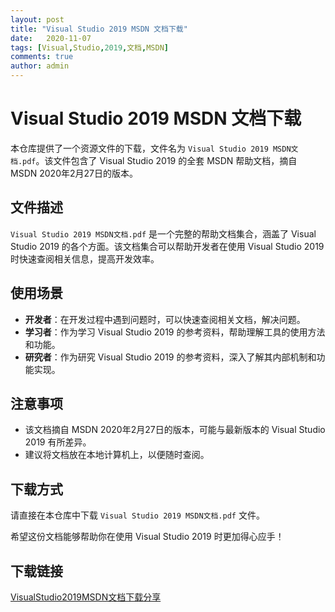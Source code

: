```yaml
---
layout: post
title: "Visual Studio 2019 MSDN 文档下载"
date:   2020-11-07
tags: [Visual,Studio,2019,文档,MSDN]
comments: true
author: admin
---
```

# Visual Studio 2019 MSDN 文档下载

本仓库提供了一个资源文件的下载，文件名为 `Visual Studio 2019 MSDN文档.pdf`。该文件包含了 Visual Studio 2019 的全套 MSDN 帮助文档，摘自 MSDN 2020年2月27日的版本。

## 文件描述

`Visual Studio 2019 MSDN文档.pdf` 是一个完整的帮助文档集合，涵盖了 Visual Studio 2019 的各个方面。该文档集合可以帮助开发者在使用 Visual Studio 2019 时快速查阅相关信息，提高开发效率。

## 使用场景

- **开发者**：在开发过程中遇到问题时，可以快速查阅相关文档，解决问题。
- **学习者**：作为学习 Visual Studio 2019 的参考资料，帮助理解工具的使用方法和功能。
- **研究者**：作为研究 Visual Studio 2019 的参考资料，深入了解其内部机制和功能实现。

## 注意事项

- 该文档摘自 MSDN 2020年2月27日的版本，可能与最新版本的 Visual Studio 2019 有所差异。
- 建议将文档放在本地计算机上，以便随时查阅。

## 下载方式

请直接在本仓库中下载 `Visual Studio 2019 MSDN文档.pdf` 文件。

希望这份文档能够帮助你在使用 Visual Studio 2019 时更加得心应手！

## 下载链接

[VisualStudio2019MSDN文档下载分享](https://pan.quark.cn/s/c9f7ae55933e)